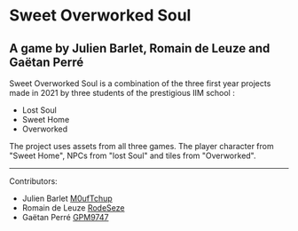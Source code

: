 Sweet Overworked Soul
=======

A game by Julien Barlet, Romain de Leuze and Gaëtan Perré
-----------

Sweet Overworked Soul is a combination of the three first year projects made in 2021 by three students of the prestigious IIM school : 

  * Lost Soul
  * Sweet Home
  * Overworked

The project uses assets from all three games. The player character from "Sweet Home", NPCs from "lost Soul" and tiles from "Overworked".

---

Contributors:

  * Julien Barlet [M0ufTchup](https://github.com/M0ufTchup)
  * Romain de Leuze [RodeSeze](https://github.com/RodeSeze)
  * Gaëtan Perré [GPM9747](https://github.com/GPM9747)